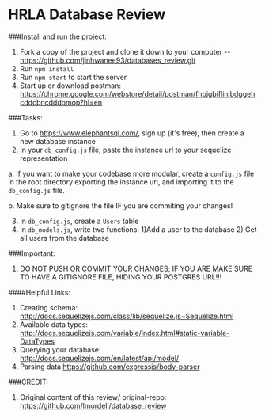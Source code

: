# HRLA Database Review

###Install and run the project:

1. Fork a copy of the project and clone it down to your computer -- https://github.com/jinhwanee93/databases_review.git
2. Run `npm install`
3. Run `npm start` to start the server
4. Start up or download postman: https://chrome.google.com/webstore/detail/postman/fhbjgbiflinjbdggehcddcbncdddomop?hl=en

###Tasks:

1. Go to https://www.elephantsql.com/, sign up (it's free), then create a new database instance
2. In your `db_config.js` file, paste the instance url to your sequelize representation

  a. If you want to make your codebase more modular, create a `config.js` file in the root directory exporting the instance url, and importing it to the `db_config.js` file. 

  b. Make sure to gitignore the file IF you are commiting your changes!

3. In `db_config.js`, create a `Users` table 
4. In `db_models.js`, write two functions: 1)Add a user to the database 2) Get all users from the database

###Important:

1. DO NOT PUSH OR COMMIT YOUR CHANGES; IF YOU ARE MAKE SURE TO HAVE A GITIGNORE FILE, HIDING YOUR POSTGRES URL!!!

####Helpful Links:
1. Creating schema: http://docs.sequelizejs.com/class/lib/sequelize.js~Sequelize.html
2. Available data types: http://docs.sequelizejs.com/variable/index.html#static-variable-DataTypes
3. Querying your database: http://docs.sequelizejs.com/en/latest/api/model/
4. Parsing data https://github.com/expressjs/body-parser

###CREDIT:

1. Original content of this review/ original-repo: https://github.com/lmordell/database_review
